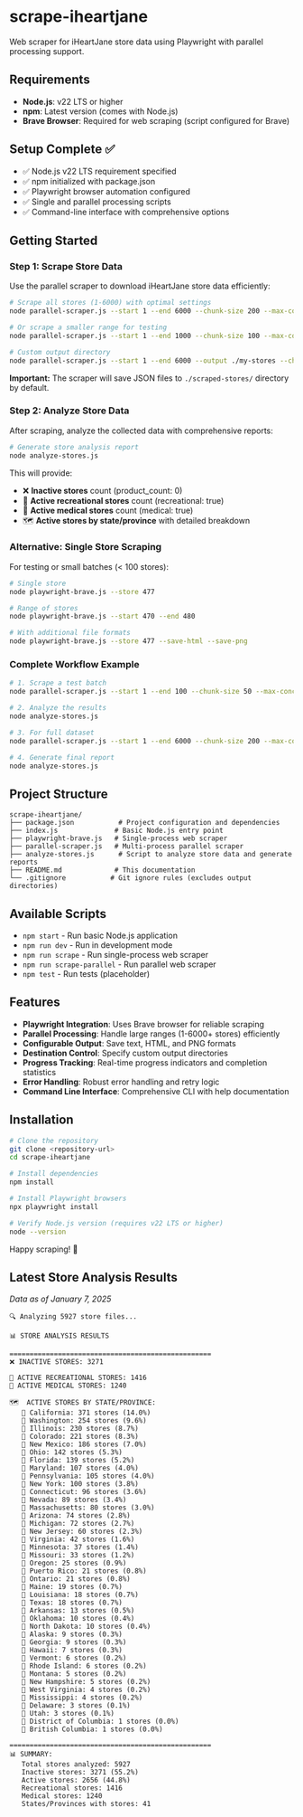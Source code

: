 # scrape-iheartjane

Web scraper for iHeartJane store data using Playwright with parallel processing support.

## Requirements

- **Node.js**: v22 LTS or higher
- **npm**: Latest version (comes with Node.js)
- **Brave Browser**: Required for web scraping (script configured for Brave)

## Setup Complete ✅

- ✅ Node.js v22 LTS requirement specified
- ✅ npm initialized with package.json
- ✅ Playwright browser automation configured
- ✅ Single and parallel processing scripts
- ✅ Command-line interface with comprehensive options

## Getting Started

### Step 1: Scrape Store Data

Use the parallel scraper to download iHeartJane store data efficiently:

```bash
# Scrape all stores (1-6000) with optimal settings
node parallel-scraper.js --start 1 --end 6000 --chunk-size 200 --max-concurrent 8

# Or scrape a smaller range for testing
node parallel-scraper.js --start 1 --end 1000 --chunk-size 100 --max-concurrent 5

# Custom output directory
node parallel-scraper.js --start 1 --end 6000 --output ./my-stores --chunk-size 200
```

**Important:** The scraper will save JSON files to `./scraped-stores/` directory by default.

### Step 2: Analyze Store Data

After scraping, analyze the collected data with comprehensive reports:

```bash
# Generate store analysis report
node analyze-stores.js
```

This will provide:
- ❌ **Inactive stores** count (product_count: 0)  
- 🎉 **Active recreational stores** count (recreational: true)
- 💊 **Active medical stores** count (medical: true)
- 🗺️ **Active stores by state/province** with detailed breakdown

### Alternative: Single Store Scraping

For testing or small batches (< 100 stores):

```bash
# Single store
node playwright-brave.js --store 477

# Range of stores
node playwright-brave.js --start 470 --end 480

# With additional file formats
node playwright-brave.js --store 477 --save-html --save-png
```

### Complete Workflow Example

```bash
# 1. Scrape a test batch
node parallel-scraper.js --start 1 --end 100 --chunk-size 50 --max-concurrent 5

# 2. Analyze the results
node analyze-stores.js

# 3. For full dataset
node parallel-scraper.js --start 1 --end 6000 --chunk-size 200 --max-concurrent 8

# 4. Generate final report
node analyze-stores.js
```

## Project Structure

```
scrape-iheartjane/
├── package.json           # Project configuration and dependencies
├── index.js              # Basic Node.js entry point
├── playwright-brave.js   # Single-process web scraper
├── parallel-scraper.js   # Multi-process parallel scraper
├── analyze-stores.js      # Script to analyze store data and generate reports
├── README.md             # This documentation
└── .gitignore           # Git ignore rules (excludes output directories)
```

## Available Scripts

- `npm start` - Run basic Node.js application
- `npm run dev` - Run in development mode  
- `npm run scrape` - Run single-process web scraper
- `npm run scrape-parallel` - Run parallel web scraper
- `npm test` - Run tests (placeholder)

## Features

- **Playwright Integration**: Uses Brave browser for reliable scraping
- **Parallel Processing**: Handle large ranges (1-6000+ stores) efficiently
- **Configurable Output**: Save text, HTML, and PNG formats
- **Destination Control**: Specify custom output directories
- **Progress Tracking**: Real-time progress indicators and completion statistics
- **Error Handling**: Robust error handling and retry logic
- **Command Line Interface**: Comprehensive CLI with help documentation

## Installation

```bash
# Clone the repository
git clone <repository-url>
cd scrape-iheartjane

# Install dependencies
npm install

# Install Playwright browsers
npx playwright install

# Verify Node.js version (requires v22 LTS or higher)
node --version
```

Happy scraping! 🚀

## Latest Store Analysis Results

*Data as of January 7, 2025*

```
🔍 Analyzing 5927 store files...

📊 STORE ANALYSIS RESULTS

==================================================
❌ INACTIVE STORES: 3271

🎉 ACTIVE RECREATIONAL STORES: 1416
💊 ACTIVE MEDICAL STORES: 1240

🗺️  ACTIVE STORES BY STATE/PROVINCE:
   📍 California: 371 stores (14.0%)
   📍 Washington: 254 stores (9.6%)
   📍 Illinois: 230 stores (8.7%)
   📍 Colorado: 221 stores (8.3%)
   📍 New Mexico: 186 stores (7.0%)
   📍 Ohio: 142 stores (5.3%)
   📍 Florida: 139 stores (5.2%)
   📍 Maryland: 107 stores (4.0%)
   📍 Pennsylvania: 105 stores (4.0%)
   📍 New York: 100 stores (3.8%)
   📍 Connecticut: 96 stores (3.6%)
   📍 Nevada: 89 stores (3.4%)
   📍 Massachusetts: 80 stores (3.0%)
   📍 Arizona: 74 stores (2.8%)
   📍 Michigan: 72 stores (2.7%)
   📍 New Jersey: 60 stores (2.3%)
   📍 Virginia: 42 stores (1.6%)
   📍 Minnesota: 37 stores (1.4%)
   📍 Missouri: 33 stores (1.2%)
   📍 Oregon: 25 stores (0.9%)
   📍 Puerto Rico: 21 stores (0.8%)
   📍 Ontario: 21 stores (0.8%)
   📍 Maine: 19 stores (0.7%)
   📍 Louisiana: 18 stores (0.7%)
   📍 Texas: 18 stores (0.7%)
   📍 Arkansas: 13 stores (0.5%)
   📍 Oklahoma: 10 stores (0.4%)
   📍 North Dakota: 10 stores (0.4%)
   📍 Alaska: 9 stores (0.3%)
   📍 Georgia: 9 stores (0.3%)
   📍 Hawaii: 7 stores (0.3%)
   📍 Vermont: 6 stores (0.2%)
   📍 Rhode Island: 6 stores (0.2%)
   📍 Montana: 5 stores (0.2%)
   📍 New Hampshire: 5 stores (0.2%)
   📍 West Virginia: 4 stores (0.2%)
   📍 Mississippi: 4 stores (0.2%)
   📍 Delaware: 3 stores (0.1%)
   📍 Utah: 3 stores (0.1%)
   📍 District of Columbia: 1 stores (0.0%)
   📍 British Columbia: 1 stores (0.0%)

==================================================
📊 SUMMARY:
   Total stores analyzed: 5927
   Inactive stores: 3271 (55.2%)
   Active stores: 2656 (44.8%)
   Recreational stores: 1416
   Medical stores: 1240
   States/Provinces with stores: 41
```
